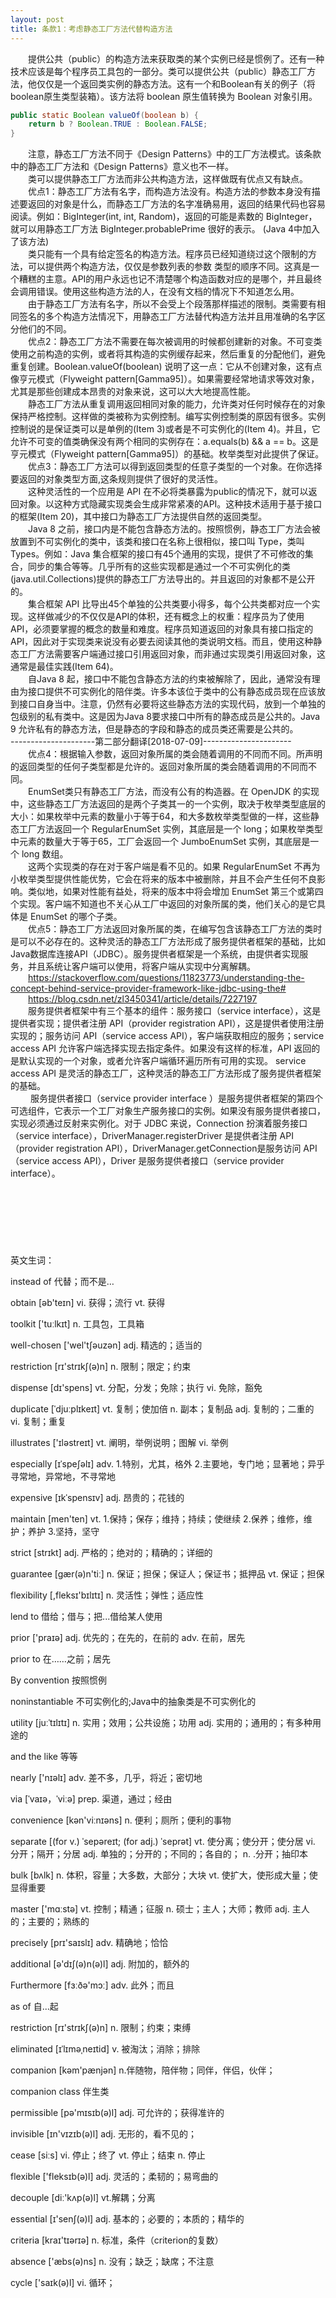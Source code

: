 ```yaml
---
layout: post
title: 条款1：考虑静态工厂方法代替构造方法
---
```


&emsp;&emsp;提供公共（public）的构造方法来获取类的某个实例已经是惯例了。还有一种技术应该是每个程序员工具包的一部分。类可以提供公共（public）静态工厂方法，他仅仅是一个返回类实例的静态方法。这有一个和Boolean有关的例子（将boolean原生类型装箱）。该方法将 boolean 原生值转换为 Boolean 对象引用。<br/>
```java
public static Boolean valueOf(boolean b) {
    return b ? Boolean.TRUE : Boolean.FALSE;
}
```
&emsp;&emsp;注意，静态工厂方法不同于《Design Patterns》中的工厂方法模式。该条款中的静态工厂方法和《Design Patterns》意义也不一样。<br/>
&emsp;&emsp;类可以提供静态工厂方法而非公共构造方法，这样做既有优点又有缺点。<br/>
&emsp;&emsp;优点1：静态工厂方法有名字，而构造方法没有。构造方法的参数本身没有描述要返回的对象是什么，而静态工厂方法的名字准确易用，返回的结果代码也容易阅读。例如：BigInteger(int, int, Random)，返回的可能是素数的 BigInteger，就可以用静态工厂方法 BigInteger.probablePrime 很好的表示。 (Java 4中加入了该方法)<br/>
&emsp;&emsp;类只能有一个具有给定签名的构造方法。程序员已经知道绕过这个限制的方法，可以提供两个构造方法，仅仅是参数列表的参数
类型的顺序不同。这真是一个糟糕的主意。API的用户永远也记不清楚哪个构造函数对应的是哪个，并且最终会调用错误。使用这些构造方法的人，在没有文档的情况下不知道怎么用。<br/>
&emsp;&emsp;由于静态工厂方法有名字，所以不会受上个段落那样描述的限制。类需要有相同签名的多个构造方法情况下，用静态工厂方法替代构造方法并且用准确的名字区分他们的不同。<br/>
&emsp;&emsp;优点2：静态工厂方法不需要在每次被调用的时候都创建新的对象。不可变类使用之前构造的实例，或者将其构造的实例缓存起来，然后重复的分配他们，避免重复创建。Boolean.valueOf(boolean) 说明了这一点：它从不创建对象，这有点像亨元模式（Flyweight pattern[Gamma95]）。如果需要经常地请求等效对象，尤其是那些创建成本昂贵的对象来说，这可以大大地提高性能。<br/>
&emsp;&emsp;静态工厂方法从重复调用返回相同对象的能力，允许类对任何时候存在的对象保持严格控制。这样做的类被称为实例控制。编写实例控制类的原因有很多。实例控制说的是保证类可以是单例的(Item 3)或者是不可实例化的(Item 4)。并且，它允许不可变的值类确保没有两个相同的实例存在：a.equals(b) && a == b。这是亨元模式（Flyweight pattern[Gamma95]）的基础。枚举类型对此提供了保证。<br/>
&emsp;&emsp;优点3：静态工厂方法可以得到返回类型的任意子类型的一个对象。在你选择要返回的对象类型方面,这条规则提供了很好的灵活性。<br/>
&emsp;&emsp;这种灵活性的一个应用是 API 在不必将类暴露为public的情况下，就可以返回对象。以这种方式隐藏实现类会生成非常紧凑的API。这种技术适用于基于接口的框架(Item 20)，其中接口为静态工厂方法提供自然的返回类型。<br/>
&emsp;&emsp;Java 8 之前，接口内是不能包含静态方法的。按照惯例，静态工厂方法会被放置到不可实例化的类中，该类和接口在名称上很相似，接口叫 Type，类叫 Types。例如：Java 集合框架的接口有45个通用的实现，提供了不可修改的集合，同步的集合等等。几乎所有的这些实现都是通过一个不可实例化的类(java.util.Collections)提供的静态工厂方法导出的。并且返回的对象都不是公开的。<br/>
&emsp;&emsp;集合框架 API 比导出45个单独的公共类要小得多，每个公共类都对应一个实现。这样做减少的不仅仅是API的体积，还有概念上的权重：程序员为了使用 API，必须要掌握的概念的数量和难度。程序员知道返回的对象具有接口指定的API，因此对于实现类来说没有必要去阅读其他的类说明文档。而且，使用这种静态工厂方法需要客户端通过接口引用返回对象，而非通过实现类引用返回对象，这通常是最佳实践(Item 64)。<br/>
&emsp;&emsp;自Java 8 起，接口中不能包含静态方法的约束被解除了，因此，通常没有理由为接口提供不可实例化的陪伴类。许多本该位于类中的公有静态成员现在应该放到接口自身当中。注意，仍然有必要将这些静态方法的实现代码，放到一个单独的包级别的私有类中。这是因为Java 8要求接口中所有的静态成员是公共的。Java 9 允许私有的静态方法，但是静态的字段和静态的成员类还需要是公共的。<br/> 
---------------------第二部分翻译[2018-07-09]----------------------<br/> 
&emsp;&emsp;优点4：根据输入参数，返回对象所属的类会随着调用的不同而不同。所声明的返回类型的任何子类型都是允许的。返回对象所属的类会随着调用的不同而不同。<br/> 
&emsp;&emsp;EnumSet类只有静态工厂方法，而没有公有的构造器。在  OpenJDK 的实现中，这些静态工厂方法返回的是两个子类其一的一个实例，取决于枚举类型底层的大小：如果枚举中元素的数量小于等于64，和大多数枚举类型做的一样，这些静态工厂方法返回一个 RegularEnumSet 实例，其底层是一个 long；如果枚举类型中元素的数量大于等于65，工厂会返回一个 JumboEnumSet 实例，其底层是一个 long 数组。<br/> 
&emsp;&emsp;这两个实现类的存在对于客户端是看不见的。如果 RegularEnumSet 不再为小枚举类型提供性能优势，它会在将来的版本中被删除，并且不会产生任何不良影响。类似地，如果对性能有益处，将来的版本中将会增加 EnumSet 第三个或第四个实现。客户端不知道也不关心从工厂中返回的对象所属的类，他们关心的是它具体是 EnumSet 的哪个子类。<br/> 
&emsp;&emsp;优点5：静态工厂方法返回对象所属的类，在编写包含该静态工厂方法的类时是可以不必存在的。这种灵活的静态工厂方法形成了服务提供者框架的基础，比如Java数据库连接API（JDBC）。服务提供者框架是一个系统，由提供者实现服务，并且系统让客户端可以使用，将客户端从实现中分离解耦。<br/> 
&emsp;&emsp;https://stackoverflow.com/questions/11823773/understanding-the-concept-behind-service-provider-framework-like-jdbc-using-the#<br/> 
&emsp;&emsp;https://blog.csdn.net/zl3450341/article/details/7227197<br/> 
&emsp;&emsp;服务提供者框架中有三个基本的组件：服务接口（service interface），这是提供者实现；提供者注册 API（provider registration API），这是提供者使用注册实现的；服务访问 API（service access API），客户端获取相应的服务；service access API 允许客户端选择实现去指定条件。如果没有这样的标准，API 返回的是默认实现的一个对象，或者允许客户端循环遍历所有可用的实现。 service access API 是灵活的静态工厂，这种灵活的静态工厂方法形成了服务提供者框架的基础。<br/> 
&emsp;&emsp; 服务提供者接口（service provider interface ）是服务提供者框架的第四个可选组件，它表示一个工厂对象生产服务接口的实例。如果没有服务提供者接口，实现必须通过反射来实例化。对于 JDBC 来说，Connection 扮演着服务接口（service  interface），DriverManager.registerDriver 是提供者注册 API（provider registration API），DriverManager.getConnection是服务访问 API （service access API），Driver 是服务提供者接口（service provider interface）。<br/> 
&emsp;&emsp;<br/> 
&emsp;&emsp;<br/> 
&emsp;&emsp;<br/> 
&emsp;&emsp;<br/> 
&emsp;&emsp;<br/> 
&emsp;&emsp;<br/> 
&emsp;&emsp;<br/> 
英文生词：

instead of
代替；而不是…

obtain [əb'teɪn]
vi. 获得；流行
vt. 获得

toolkit ['tuːlkɪt]
n. 工具包，工具箱

well-chosen ['wel'tʃəuzən]
adj. 精选的；适当的

restriction [rɪ'strɪkʃ(ə)n]
n. 限制；限定；约束

dispense [dɪ'spens]
vt. 分配，分发；免除；执行
vi. 免除，豁免

duplicate [ˈdjuːplɪkeɪt]
vt. 复制；使加倍
n. 副本；复制品
adj. 复制的；二重的
vi. 复制；重复

illustrates ['ɪləstreɪt]
vt. 阐明，举例说明；图解
vi. 举例

especially [ɪˈspeʃəlɪ]
adv. 
1.特别，尤其，格外
2.主要地，专门地；显著地；异乎寻常地，异常地，不寻常地

expensive [ɪkˈspensɪv]
adj. 昂贵的；花钱的

maintain [men'ten]
vt.
1.保持；保存；维持；持续；使继续
2.保养；维修，维护；养护
3.坚持，坚守

strict [strɪkt]
adj. 严格的；绝对的；精确的；详细的

guarantee [gær(ə)n'tiː]
n. 保证；担保；保证人；保证书；抵押品
vt. 保证；担保

flexibility [,fleksɪ'bɪlɪtɪ]
n. 灵活性；弹性；适应性

lend to
借给；借与；把...借给某人使用

prior ['praɪə]
adj. 优先的；在先的，在前的
adv. 在前，居先

prior to
在……之前；居先

By convention
按照惯例

noninstantiable
不可实例化的;Java中的抽象类是不可实例化的

utility [juːˈtɪlɪtɪ]
n. 实用；效用；公共设施；功用
adj. 实用的；通用的；有多种用途的

and the like
等等

nearly ['nɪəlɪ]
adv. 差不多，几乎，将近；密切地

via [ˈvaɪə，ˈviːə]
prep. 渠道，通过；经由

convenience [kən'viːnɪəns]
n. 便利；厕所；便利的事物

separate [(for v.) ˈsepəreɪt; (for adj.) ˈseprət]
vt. 使分离；使分开；使分居
vi. 分开；隔开；分居
adj. 单独的；分开的；不同的；各自的；
n. .分开；抽印本

bulk [bʌlk]
n. 体积，容量；大多数，大部分；大块
vt. 使扩大，使形成大量；使显得重要

master ['mɑːstə]
vt. 控制；精通；征服
n. 硕士；主人；大师；教师
adj. 主人的；主要的；熟练的

precisely [prɪ'saɪslɪ]
adv. 精确地；恰恰

additional [ə'dɪʃ(ə)n(ə)l]
adj. 附加的，额外的

Furthermore [fɜːðə'mɔː]
adv. 此外；而且

as of
自...起

restriction [rɪ'strɪkʃ(ə)n]
n. 限制；约束；束缚

eliminated [ɪˈlɪməˌneɪtid]
v. 被淘汰；消除；排除

companion [kəm'pænjən]
n.伴随物，陪伴物；同伴，伴侣，伙伴；

companion class
伴生类

permissible [pə'mɪsɪb(ə)l]
adj. 可允许的；获得准许的

invisible [ɪn'vɪzɪb(ə)l]
adj. 无形的，看不见的；

cease [siːs]
vi. 停止；终了
vt. 停止；结束
n. 停止

flexible ['fleksɪb(ə)l]
adj. 灵活的；柔韧的；易弯曲的

decouple [diː'kʌp(ə)l]
vt.解耦；分离

essential [ɪ'senʃ(ə)l]
adj. 基本的；必要的；本质的；精华的

criteria [kraɪ'tɪərɪə]
n. 标准，条件（criterion的复数）

absence ['æbs(ə)ns]
n. 没有；缺乏；缺席；不注意

cycle ['saɪk(ə)l]
vi. 循环；